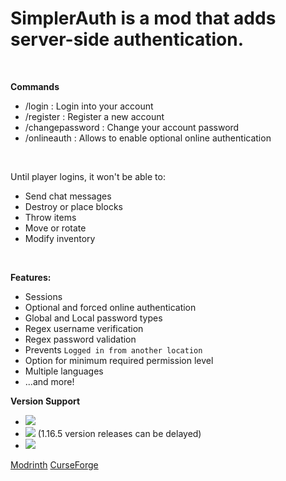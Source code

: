 # SimplerAuth is a mod that adds server-side authentication.

<br>

**Commands**
- /login <password> : Login into your account
- /register <password> <repeatPassword> : Register a new account
- /changepassword <oldPassword> <newPassword> : Change your account password
- /onlineauth : Allows to enable optional online authentication

<br>

Until player logins, it won't be able to:  
- Send chat messages
- Destroy or place blocks
- Throw items
- Move or rotate
- Modify inventory

<br>

**Features:**
- Sessions
- Optional and forced online authentication
- Global and Local password types
- Regex username verification
- Regex password validation
- Prevents `Logged in from another location`
- Option for minimum required permission level
- Multiple languages
- ...and more!

**Version Support**
- ![](https://img.shields.io/badge/1.17.x-Supported-green)
- ![](https://img.shields.io/badge/1.16.5-Supported-green) (1.16.5 version releases can be delayed)
- ![](https://img.shields.io/badge/1.16.4%3C-Not%20ported-red)

[Modrinth](https://modrinth.com/mod/simpler-auth)
[CurseForge](https://www.curseforge.com/minecraft/mc-mods/simpler-auth)
  
